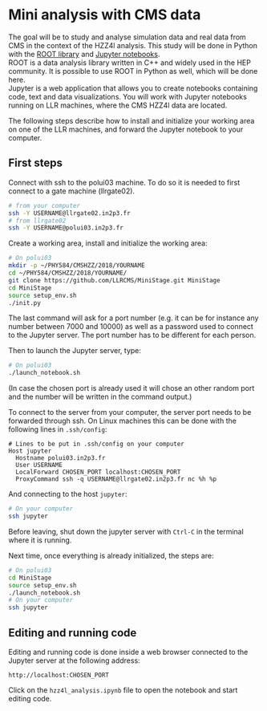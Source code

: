 # Mini analysis with CMS data

The goal will be to study and analyse simulation data and real data from CMS in the context of the HZZ4l analysis. This study will be done in Python with the [ROOT library](https://root.cern.ch/) and [Jupyter notebooks](http://jupyter.org/).  
ROOT is a data analysis library written in C++ and widely used in the HEP community. It is possible to use ROOT in Python as well, which will be done here.  
Jupyter is a web application that allows you to create notebooks containing code, text and data visualizations. You will work with Jupyter notebooks running on LLR machines, where the CMS HZZ4l data are located.  

The following steps describe how to install and initialize your working area on one of the LLR machines, and forward the Jupyter notebook to your computer.  
## First steps
Connect with ssh to the polui03 machine. To do so it is needed to first connect to a gate machine (llrgate02).
```bash
# from your computer
ssh -Y USERNAME@llrgate02.in2p3.fr
# from llrgate02
ssh -Y USERNAME@polui03.in2p3.fr
```
Create a working area, install and initialize the working area:
```bash
# On polui03
mkdir -p ~/PHY584/CMSHZZ/2018/YOURNAME
cd ~/PHY584/CMSHZZ/2018/YOURNAME/
git clone https://github.com/LLRCMS/MiniStage.git MiniStage
cd MiniStage
source setup_env.sh
./init.py
```
The last command will ask for a port number (e.g. it can be for instance any number between 7000 and 10000) as well as a password used to connect to the Jupyter server. The port number has to be different for each person.

Then to launch the Jupyter server, type:
```bash
# On polui03
./launch_notebook.sh
```
(In case the chosen port is already used it will chose an other random port and the number will be written in the command output.)

To connect to the server from your computer, the server port needs to be forwarded through ssh. On Linux machines this can be done with the following lines in `.ssh/config`:
```
# Lines to be put in .ssh/config on your computer
Host jupyter
  Hostname polui03.in2p3.fr
  User USERNAME
  LocalForward CHOSEN_PORT localhost:CHOSEN_PORT
  ProxyCommand ssh -q USERNAME@llrgate02.in2p3.fr nc %h %p
```
And connecting to the host `jupyter`:
```bash
# On your computer
ssh jupyter
```
Before leaving, shut down the jupyter server with `Ctrl-C` in the terminal where it is running.

Next time, once everything is already initialized, the steps are:
```bash
# On polui03
cd MiniStage
source setup_env.sh
./launch_notebook.sh
# On your computer
ssh jupyter
```

## Editing and running code
Editing and running code is done inside a web browser connected to the Jupyter server at the following address:
```
http://localhost:CHOSEN_PORT
```
Click on the `hzz4l_analysis.ipynb` file to open the notebook and start editing code.


